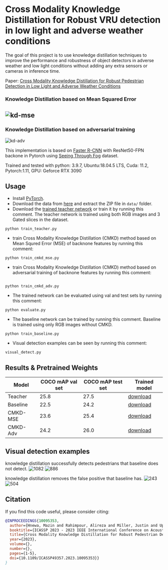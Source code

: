 # Cross Modality Knowledge Distillation for Robust VRU detection in low light and adverse weather conditions

The goal of this project is to use knowledge distillation techniques to improve the performance and robustness of object detectors in adverse weather and low light conditions without adding any extra sensors or cameras in inference time. 

Paper: 
[Cross Modality Knowledge Distillation for Robust Pedestrian Detection in Low Light and Adverse Weather Conditions](https://ieeexplore.ieee.org/abstract/document/10095353)

### Knowledge Distillation based on Mean Squared Error
![kd-mse](https://media.github.ford.com/user/45972/files/1b476835-ef7c-459e-8a0f-518cc326664e)
---

### Knowledge Distillation based on adversarial training
![kd-adv](https://media.github.ford.com/user/45972/files/ffaae910-99ff-48a3-9d47-2e0ea2f395a3)

This implementation is based on [Faster R-CNN](https://proceedings.neurips.cc/paper/2015/file/14bfa6bb14875e45bba028a21ed38046-Paper.pdf) with ResNet50-FPN backone in Pytorch using [Seeing Through Fog](https://www.cs.princeton.edu/~fheide/AdverseWeatherFusion/) dataset.

Trained and tested with python: 3.9.7, Ubuntu:18.04.5 LTS, Cuda: 11.2, Pytorch:1.11, GPU: Geforce RTX 3090

## Usage
- Install [PyTorch](https://pytorch.org/).
- Download the data from [here](https://azureford-my.sharepoint.com/:u:/g/personal/arahimpo_ford_com/EQiY_z8k_1FOnYtWzN-JljcB0k96HO5azGNu_rZsPq4jIg?e=TUhJtb) and extract the ZIP file in `data/` folder.
- Download the [trained teacher network](https://azureford-my.sharepoint.com/:u:/g/personal/arahimpo_ford_com/EQbkqtMSPXRHmkirHyYfStUBd5ktb0Mh4Q81noLXhx2tOQ?e=boom6E) or train it by running this comment. The teacher network is trained using both RGB images and 3 Gated slices in the dataset.
```
python train_teacher.py
``` 
- train Cross Modality Knowledge Distillation (CMKD) method based on Mean Squred Error (MSE) of backnone features by running this comment:
```
python train_cmkd_mse.py
```
- train Cross Modality Knowledge Distillation (CMKD) method based on adversarial training of backnone features by running this comment:
```![1082](https://media.github.ford.com/user/45972/files/ec8d6458-b5a2-42c9-ba4d-3451e1f0bfc1)

python train_cmkd_adv.py
```
- The trained network can be evaluated using val and test sets by running this comment:
```
python evaluate.py
```
- The baseline network can be trained by running this comment. Baseline is trained using only RGB images without CMKD. 
```
python train_baseline.py
```
- Visual detection examples can be seen by running this comment: 
```
visual_detect.py
```
## Results & Pretrained Weights
|Model|COCO mAP val set| COCO mAP test set| Trained model|
|---|---|---|---|
Teacher|25.8|27.5|[download](https://azureford-my.sharepoint.com/:u:/g/personal/arahimpo_ford_com/EQbkqtMSPXRHmkirHyYfStUBd5ktb0Mh4Q81noLXhx2tOQ?e=boom6E)
|Baseline|22.5|24.2|[download](https://azureford-my.sharepoint.com/:u:/g/personal/arahimpo_ford_com/EfTjUsojmxJJmSXrIaX7b98Bdv3NmER5iJ6UOG9DV0t8qA?e=FVdD5X)
|CMKD-MSE|23.6|25.4|[download](https://azureford-my.sharepoint.com/:u:/g/personal/arahimpo_ford_com/EcyNYGUdSVVHmldwy9ytTXABwXw1loMY9uomx4iFRsrFMw?e=hkwPqP)
|CMKD-Adv|24.2|26.0|[download](https://azureford-my.sharepoint.com/:u:/g/personal/arahimpo_ford_com/EcJ5AiKKSKZGgnR9q2NzmYABnYYqeN9v7gwxfm-0wGGBSA?e=AxDSbc)
## Visual detection examples
knowledge distillation successfully detects pedestrians that baseline does not detect.
![1082](https://media.github.ford.com/user/45972/files/de381a27-98ec-4fab-a98e-8e39feddc932)
![886](https://media.github.ford.com/user/45972/files/d24e1f33-1019-45f0-8fd8-4d29d0fbf28e)

knowledge distillation removes the false positive that baseline has. 
![243](https://media.github.ford.com/user/45972/files/5ff19077-99f9-44ab-b3d9-061e024663a3)
![504](https://media.github.ford.com/user/45972/files/ff9c7ff0-46cb-4f0c-bd55-cddde34c3300)


## Citation 

If you find this code useful, please consider citing:  

```bibtex
@INPROCEEDINGS{10095353,
  author={Hnewa, Mazin and Rahimpour, Alireza and Miller, Justin and Upadhyay, Devesh and Radha, Hayder},
  booktitle={ICASSP 2023 - 2023 IEEE International Conference on Acoustics, Speech and Signal Processing (ICASSP)}, 
  title={Cross Modality Knowledge Distillation for Robust Pedestrian Detection in Low Light and Adverse Weather Conditions}, 
  year={2023},
  volume={},
  number={},
  pages={1-5},
  doi={10.1109/ICASSP49357.2023.10095353}}
}
```
